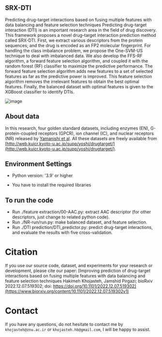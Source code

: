 ## SRX-DTI

Predicting drug-target interactions based on fusing multiple features with data balancing and feature selection techniques
Predicting drug-target interaction (DTI) is an important research area in the field of drug discovery.  This framework proposes a novel drug–target interaction prediction method called SRX-DTI. First, we extract various descriptors from the protein sequences; and the drug is encoded as an FP2 molecular fingerprint. For handling the class imbalance problem, we propose the One-SVM-US technique to deal with imbalanced data. We also develop the FFS-RF algorithm, a forward feature selection algorithm, and coupled it with the random forest (RF) classifier to maximize the predictive performance. The forward feature selection algorithm adds new features to a set of selected features as far as the predictive power is improved. This feature selection algorithm removes the irrelevant features to obtain the best optimal features. Finally, the balanced dataset with optimal features is given to the XGBoost classifier to identify DTIs. 

![image](https://user-images.githubusercontent.com/72028345/204578716-30f41a3e-0f22-4881-82dc-f0af97e1eb52.png)

## About data
In this research, four golden standard datasets, including enzymes (EN), G-protein-coupled receptors (GPCR), ion channel (IC), and nuclear receptors (NR) released by [Yamanishi et al](http://web.kuicr.kyoto-u.ac.jp/supp/yoshi/drugtarget/).  All these datasets are freely available from [http://web.kuicr.kyoto-u.ac.jp/supp/yoshi/drugtarget/](http://web.kuicr.kyoto-u.ac.jp/supp/yoshi/drugtarget/). 

## Environment Settings
- Python version:  '3.9' or higher

- You have to install the required libraries

## To run the code
- Run ./feature extraction/00-AAC.py: extract AAC descriptor (for other descriptors, just change to related python code).  
- Run ./NR-run/run.py: make balanced dataset, and feature selection.
- Run ./DTI prediction/DTI_predictor.py: predict drug-target interactions, and evaluate the results with five cross-validation.

# Citation
If you use our source code, dataset, and experiments for your research or development, please cite our paper:
[Improving prediction of drug-target interactions based on fusing multiple features with data balancing and feature selection techniques
Hakimeh Khojasteh, Jamshid Pirgazi; bioRxiv 2022.12.07.519302; doi: https://doi.org/10.1101/2022.12.07.519302](https://www.biorxiv.org/content/10.1101/2022.12.07.519302v1)

# Contact
If you have any questions, do not hesitate to contact me by `khojasteh@znu.ac.ir` or `khojasteh.hb@gmail.com`, I will be happy to assist.
